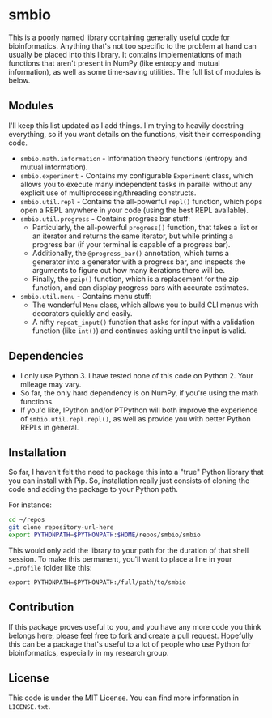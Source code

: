 smbio
=====

This is a poorly named library containing generally useful code for
bioinformatics.  Anything that's not too specific to the problem at hand can
usually be placed into this library.  It contains implementations of math
functions that aren't present in NumPy (like entropy and mutual information), as
well as some time-saving utilities.  The full list of modules is below.

Modules
--------

I'll keep this list updated as I add things.  I'm trying to heavily docstring
everything, so if you want details on the functions, visit their corresponding
code.

* `smbio.math.information` - Information theory functions (entropy and mutual
  information).
* `smbio.experiment` - Contains my configurable `Experiment` class, which allows
  you to execute many independent tasks in parallel without any explicit use of
  multiprocessing/threading constructs.
* `smbio.util.repl` - Contains the all-powerful `repl()` function, which pops
      open a REPL anywhere in your code (using the best REPL available).
* `smbio.util.progress` - Contains progress bar stuff:
    * Particularly, the all-powerful `progress()` function, that takes a list or
      an iterator and returns the same iterator, but while printing a progress
      bar (if your terminal is capable of a progress bar).
    * Additionally, the `@progress_bar()` annotation, which turns a generator
      into a generator with a progress bar, and inspects the arguments to figure
      out how many iterations there will be.
    * Finally, the `pzip()` function, which is a replacement for the zip
      function, and can display progress bars with accurate estimates.
* `smbio.util.menu` - Contains menu stuff:
    * The wonderful `Menu` class, which allows you to build CLI menus with
      decorators quickly and easily.
    * A nifty `repeat_input()` function that asks for input with a validation
      function (like `int()`) and continues asking until the input is valid.

Dependencies
------------

* I only use Python 3.  I have tested none of this code on Python 2.  Your
  mileage may vary.
* So far, the only hard dependency is on NumPy, if you're using the math
  functions.
* If you'd like, IPython and/or PTPython will both improve the experience of
  `smbio.util.repl.repl()`, as well as provide you with better Python REPLs in
  general.

Installation
------------

So far, I haven't felt the need to package this into a "true" Python library
that you can install with Pip.  So, installation really just consists of cloning
the code and adding the package to your Python path.

For instance:

```bash
cd ~/repos
git clone repository-url-here
export PYTHONPATH=$PYTHONPATH:$HOME/repos/smbio/smbio
```

This would only add the library to your path for the duration of that shell
session.  To make this permanent, you'll want to place a line in your
`~.profile` folder like this:

```
export PYTHONPATH=$PYTHONPATH:/full/path/to/smbio
```

Contribution
------------

If this package proves useful to you, and you have any more code you think
belongs here, please feel free to fork and create a pull request.  Hopefully
this can be a package that's useful to a lot of people who use Python for
bioinformatics, especially in my research group.

License
-------

This code is under the MIT License.  You can find more information in
`LICENSE.txt`.
